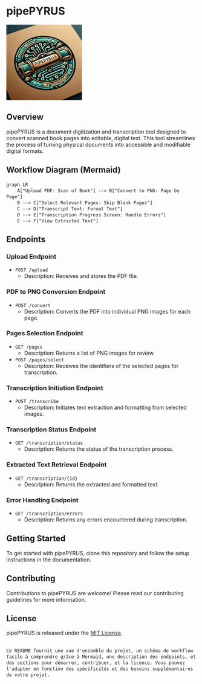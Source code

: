 # pipePYRUS

<img src="logo.png" alt="pipePYRUS Logo" width="200"/>

## Overview
pipePYRUS is a document digitization and transcription tool designed to convert scanned book pages into editable, digital text. This tool streamlines the process of turning physical documents into accessible and modifiable digital formats.

## Workflow Diagram (Mermaid)
```mermaid
graph LR
    A["Upload PDF: Scan of Book"] --> B["Convert to PNG: Page by Page"]
    B --> C["Select Relevant Pages: Skip Blank Pages"]
    C --> D["Transcript Text: Format Text"]
    D --> E["Transcription Progress Screen: Handle Errors"]
    E --> F["View Extracted Text"]
```

## Endpoints

### Upload Endpoint
- `POST /upload`
  - Description: Receives and stores the PDF file.

### PDF to PNG Conversion Endpoint
- `POST /convert`
  - Description: Converts the PDF into individual PNG images for each page.

### Pages Selection Endpoint
- `GET /pages`
  - Description: Returns a list of PNG images for review.
- `POST /pages/select`
  - Description: Receives the identifiers of the selected pages for transcription.

### Transcription Initiation Endpoint
- `POST /transcribe`
  - Description: Initiates text extraction and formatting from selected images.

### Transcription Status Endpoint
- `GET /transcription/status`
  - Description: Returns the status of the transcription process.

### Extracted Text Retrieval Endpoint
- `GET /transcription/{id}`
  - Description: Returns the extracted and formatted text.

### Error Handling Endpoint
- `GET /transcription/errors`
  - Description: Returns any errors encountered during transcription.

## Getting Started
To get started with pipePYRUS, clone this repository and follow the setup instructions in the documentation.

## Contributing
Contributions to pipePYRUS are welcome! Please read our contributing guidelines for more information.

## License
pipePYRUS is released under the [MIT License](LICENSE).
```

Ce README fournit une vue d'ensemble du projet, un schéma de workflow facile à comprendre grâce à Mermaid, une description des endpoints, et des sections pour démarrer, contribuer, et la licence. Vous pouvez l'adapter en fonction des spécificités et des besoins supplémentaires de votre projet.
